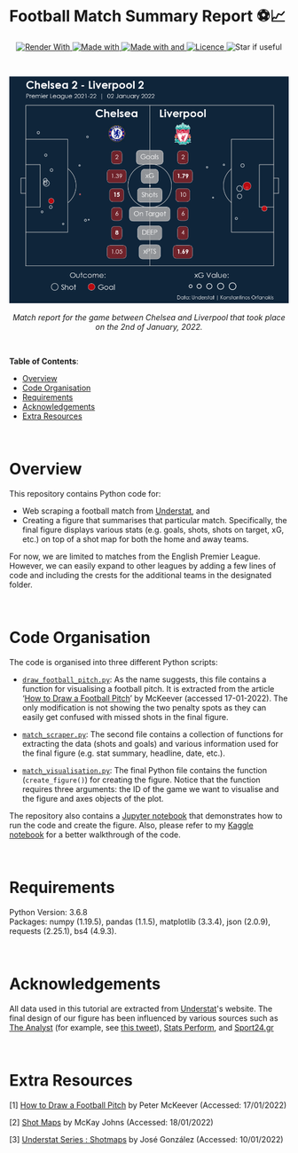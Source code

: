 # Football Match Summary Report ⚽📈

<p align="center">
    <a href="https://nbviewer.org/github/KOrfanakis/Football_Match_Summary_Report/blob/main/Example_Notebook.ipynb">
        <img alt="Render With" src="https://img.shields.io/badge/Render%20with-nbviewer-c0220d.svg">
    </a>
    <a href="https://www.python.org/">
        <img alt="Made with" src="https://img.shields.io/badge/Made%20with-Python-blue.svg">
    </a>
    <a href="https://jupyter.org/try">
        <img alt="Made with and" src="https://img.shields.io/badge/And%20-Jupyter-orange.svg">
    </a>
    <a href="https://opensource.org/licenses/MIT">
        <img alt="Licence" src="https://img.shields.io/badge/License-MIT-0298c3.svg">
    </a>
    <a>
        <img alt="Star if useful" src="https://img.shields.io/static/v1?label=%F0%9F%8C%9F&message=If%20Useful&style=style=flat&color=0aa619">
    </a>
    <br/>
</p>

<br>

<p align="center">
  <img src="Example_Image.png" width="800" title="hover text">
</p>
<p align="center">
  <em>Match report for the game between Chelsea and Liverpool that took place on the 2nd of January, 2022.</em>
</p>

<br>

**Table of Contents**:

<!--ts-->
- [Overview](#overview)
- [Code Organisation](#code-organisation)
- [Requirements](#requirements)
- [Acknowledgements](#acknowledgements)
- [Extra Resources](#extra-resources)
<!--te-->


<br>

# Overview

This repository contains Python code for:
- Web scraping a football match from [Understat](https://understat.com/), and
- Creating a figure that summarises that particular match.
Specifically, the final figure displays various stats (e.g. goals, shots, shots on target, xG, etc.) on top of a shot map for both the home and away teams.

For now, we are limited to matches from the English Premier League. 
However, we can easily expand to other leagues by adding a few lines of code and including the crests for the additional teams in the designated folder. 

<br>

# Code Organisation

The code is organised into three different Python scripts:
-	[`draw_football_pitch.py`](https://github.com/KOrfanakis/Football_Match_Summary_Report/blob/main/draw_football_pitch.py): As the name suggests, this file contains a function for visualising a football pitch.
It is extracted from the article ‘[How to Draw a Football Pitch](http://petermckeever.com/2020/10/how-to-draw-a-football-pitch/)’ by McKeever (accessed 17-01-2022).
The only modification is not showing the two penalty spots as they can easily get confused with missed shots in the final figure.

- [`match_scraper.py`](https://github.com/KOrfanakis/Football_Match_Summary_Report/blob/main/match_scraper.py): The second file contains a collection of functions 
for extracting the data (shots and goals) and various information used for the final figure (e.g. stat summary, headline, date, etc.).

- [`match_visualisation.py`](https://github.com/KOrfanakis/Football_Match_Summary_Report/blob/main/match_visualisation.py): The final Python file contains the function (`create_figure()`) for creating the figure.
Notice that the function requires three arguments: the ID of the game we want to visualise and the figure and axes objects of the plot.

The repository also contains a [Jupyter notebook]( https://github.com/KOrfanakis/Football_Match_Summary_Report/blob/main/Example_Notebook.ipynb) that demonstrates how to run the code and create the figure.
Also, please refer to my [Kaggle notebook]( https://www.kaggle.com/korfanakis/football-game-summary-web-scraping-understat ) for a better walkthrough of the code. 

<br>

# Requirements

Python Version: 3.6.8 <br>
Packages: numpy (1.19.5), pandas (1.1.5), matplotlib (3.3.4), json (2.0.9), requests (2.25.1), bs4 (4.9.3).

<br>

# Acknowledgements

All data used in this tutorial are extracted from [Understat](https://understat.com/)'s website. 
The final design of our figure has been influenced by various sources such as [The Analyst](https://theanalyst.com/eu/) (for example, see [this tweet](https://twitter.com/OptaAnalyst/status/1480486161491664901/photo/1)), [Stats Perform](https://o7dkx1gd2bwwexip1qwjpplu-wpengine.netdna-ssl.com/wp-content/uploads/2020/11/Total-Shots-For-and-Against-Beerschot.png), and [Sport24.gr](https://www.sport24.gr/football/zoze-sa-o-thriamvos-ton-analytics.9482938.html)

<br>

# Extra Resources

[1] [How to Draw a Football Pitch](http://petermckeever.com/2020/10/how-to-draw-a-football-pitch/) by Peter McKeever (Accessed: 17/01/2022)

[2] [Shot Maps](https://github.com/mckayjohns/Viz-Templates/blob/master/code/shotmaps.ipynb) by McKay Johns (Accessed: 18/01/2022)

[3] [Understat Series : Shotmaps](https://www.kaggle.com/josegabrielgonzalez/understat-series-shotmaps) by José González (Accessed: 10/01/2022) 
